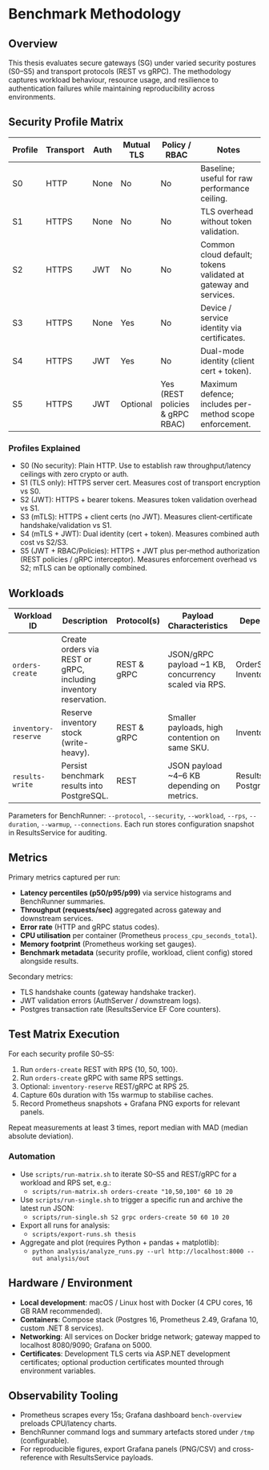 ﻿# Benchmark Methodology

## Overview

This thesis evaluates secure gateways (SG) under varied security postures (S0–S5) and transport protocols (REST vs gRPC). The methodology captures workload behaviour, resource usage, and resilience to authentication failures while maintaining reproducibility across environments.

## Security Profile Matrix

| Profile | Transport | Auth | Mutual TLS | Policy / RBAC | Notes |
|---------|-----------|------|------------|----------------|-------|
| S0      | HTTP      | None | No         | No             | Baseline; useful for raw performance ceiling. |
| S1      | HTTPS     | None | No         | No             | TLS overhead without token validation. |
| S2      | HTTPS     | JWT  | No         | No             | Common cloud default; tokens validated at gateway and services. |
| S3      | HTTPS     | None | Yes        | No             | Device / service identity via certificates. |
| S4      | HTTPS     | JWT  | Yes        | No             | Dual-mode identity (client cert + token). |
| S5      | HTTPS     | JWT  | Optional   | Yes (REST policies & gRPC RBAC) | Maximum defence; includes per-method scope enforcement. |

### Profiles Explained

- S0 (No security): Plain HTTP. Use to establish raw throughput/latency ceilings with zero crypto or auth.
- S1 (TLS only): HTTPS server cert. Measures cost of transport encryption vs S0.
- S2 (JWT): HTTPS + bearer tokens. Measures token validation overhead vs S1.
- S3 (mTLS): HTTPS + client certs (no JWT). Measures client‑certificate handshake/validation vs S1.
- S4 (mTLS + JWT): Dual identity (cert + token). Measures combined auth cost vs S2/S3.
- S5 (JWT + RBAC/Policies): HTTPS + JWT plus per‑method authorization (REST policies / gRPC interceptor). Measures enforcement overhead vs S2; mTLS can be optionally combined.

## Workloads

| Workload ID | Description | Protocol(s) | Payload Characteristics | Dependencies |
|-------------|-------------|-------------|--------------------------|--------------|
| `orders-create` | Create orders via REST or gRPC, including inventory reservation. | REST & gRPC | JSON/gRPC payload ~1 KB, concurrency scaled via RPS. | OrderService, InventoryService |
| `inventory-reserve` | Reserve inventory stock (write-heavy). | REST & gRPC | Smaller payloads, high contention on same SKU. | InventoryService |
| `results-write` | Persist benchmark results into PostgreSQL. | REST | JSON payload ~4–6 KB depending on metrics. | ResultsService, Postgres |

Parameters for BenchRunner: `--protocol`, `--security`, `--workload`, `--rps`, `--duration`, `--warmup`, `--connections`. Each run stores configuration snapshot in ResultsService for auditing.

## Metrics

Primary metrics captured per run:

- **Latency percentiles (p50/p95/p99)** via service histograms and BenchRunner summaries.
- **Throughput (requests/sec)** aggregated across gateway and downstream services.
- **Error rate** (HTTP and gRPC status codes).
- **CPU utilisation** per container (Prometheus `process_cpu_seconds_total`).
- **Memory footprint** (Prometheus working set gauges).
- **Benchmark metadata** (security profile, workload, client config) stored alongside results.

Secondary metrics:

- TLS handshake counts (gateway handshake tracker).
- JWT validation errors (AuthServer / downstream logs).
- Postgres transaction rate (ResultsService EF Core counters).

## Test Matrix Execution

For each security profile S0–S5:

1. Run `orders-create` REST with RPS {10, 50, 100}.
2. Run `orders-create` gRPC with same RPS settings.
3. Optional: `inventory-reserve` REST/gRPC at RPS 25.
4. Capture 60s duration with 15s warmup to stabilise caches.
5. Record Prometheus snapshots + Grafana PNG exports for relevant panels.

Repeat measurements at least 3 times, report median with MAD (median absolute deviation).

### Automation

- Use `scripts/run-matrix.sh` to iterate S0–S5 and REST/gRPC for a workload and RPS set, e.g.:
  - `scripts/run-matrix.sh orders-create "10,50,100" 60 10 20`
- Use `scripts/run-single.sh` to trigger a specific run and archive the latest run JSON:
  - `scripts/run-single.sh S2 grpc orders-create 50 60 10 20`
- Export all runs for analysis:
  - `scripts/export-runs.sh thesis`
- Aggregate and plot (requires Python + pandas + matplotlib):
  - `python analysis/analyze_runs.py --url http://localhost:8000 --out analysis/out`

## Hardware / Environment

- **Local development**: macOS / Linux host with Docker (4 CPU cores, 16 GB RAM recommended).
- **Containers**: Compose stack (Postgres 16, Prometheus 2.49, Grafana 10, custom .NET 8 services).
- **Networking**: All services on Docker bridge network; gateway mapped to localhost 8080/9090; Grafana on 5000.
- **Certificates**: Development TLS certs via ASP.NET development certificates; optional production certificates mounted through environment variables.

## Observability Tooling

- Prometheus scrapes every 15s; Grafana dashboard `bench-overview` preloads CPU/latency charts.
- BenchRunner command logs and summary artefacts stored under `/tmp` (configurable).
- For reproducible figures, export Grafana panels (PNG/CSV) and cross-reference with ResultsService payloads.
